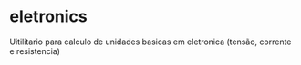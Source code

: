 # eletronics
Uitilitario para calculo de unidades basicas em eletronica (tensão, corrente e resistencia)
